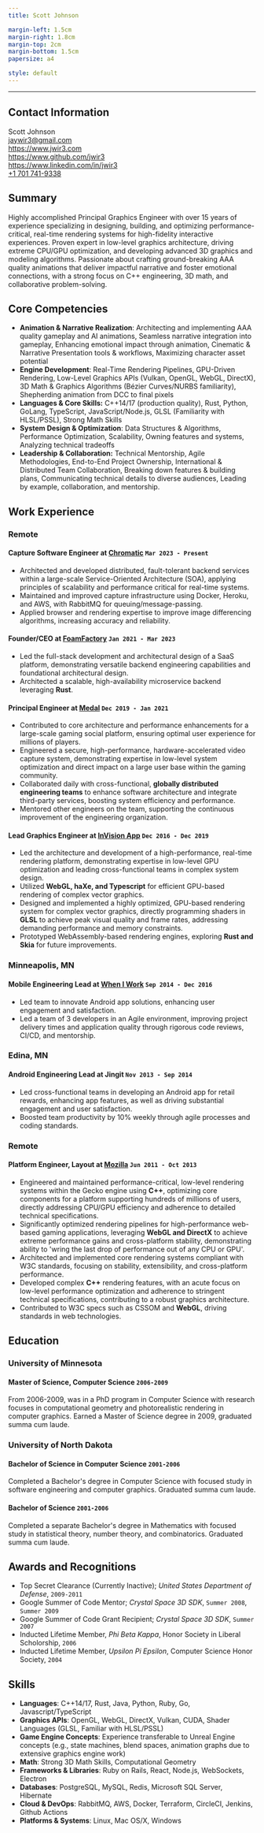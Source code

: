```yaml
---
title: Scott Johnson

margin-left: 1.5cm
margin-right: 1.8cm
margin-top: 2cm
margin-bottom: 1.5cm
papersize: a4

style: default
---
```


<hr />

## Contact Information

Scott Johnson <br />
jaywir3@gmail.com <br />
https://www.jwir3.com <br />
https://www.github.com/jwir3 <br />
https://www.linkedin.com/in/jwir3 <br />
[+1 701 741-9338](tel:+17017419338) <br />

## Summary
Highly accomplished Principal Graphics Engineer with over 15 years of experience specializing in designing, building, and optimizing performance-critical, real-time rendering systems for high-fidelity interactive experiences. Proven expert in low-level graphics architecture, driving extreme CPU/GPU optimization, and developing advanced 3D graphics and modeling algorithms. Passionate about crafting ground-breaking AAA quality animations that deliver impactful narrative and foster emotional connections, with a strong focus on C++ engineering, 3D math, and collaborative problem-solving.

## Core Competencies
- **Animation & Narrative Realization**: Architecting and implementing AAA quality gameplay and AI animations, Seamless narrative integration into gameplay, Enhancing emotional impact through animation, Cinematic & Narrative Presentation tools & workflows, Maximizing character asset potential
- **Engine Development**: Real-Time Rendering Pipelines, GPU-Driven Rendering, Low-Level Graphics APIs (Vulkan, OpenGL, WebGL, DirectX), 3D Math & Graphics Algorithms (Bézier Curves/NURBS familiarity), Shepherding animation from DCC to final pixels
- **Languages & Core Skills:** C++14/17 (production quality), Rust, Python, GoLang, TypeScript, JavaScript/Node.js, GLSL (Familiarity with HLSL/PSSL), Strong Math Skills
- **System Design & Optimization**: Data Structures & Algorithms, Performance Optimization, Scalability, Owning features and systems, Analyzing technical tradeoffs
- **Leadership & Collaboration:** Technical Mentorship, Agile Methodologies, End-to-End Project Ownership, International & Distributed Team Collaboration, Breaking down features & building plans, Communicating technical details to diverse audiences, Leading by example, collaboration, and mentorship.

## Work Experience
### Remote

#### Capture Software Engineer at [Chromatic](https://www.chromatic.com) `Mar 2023 - Present`
- Architected and developed distributed, fault-tolerant backend services within a large-scale Service-Oriented Architecture (SOA), applying principles of scalability and performance critical for real-time systems.
- Maintained and improved capture infrastructure using Docker, Heroku, and AWS, with RabbitMQ for queuing/message-passing.
- Applied browser and rendering expertise to improve image differencing algorithms, increasing accuracy and reliability.

#### Founder/CEO at [FoamFactory](https://www.foamfactory.io) `Jan 2021 - Mar 2023`
- Led the full-stack development and architectural design of a SaaS platform, demonstrating versatile backend engineering capabilities and foundational architectural design.
- Architected a scalable, high-availability microservice backend leveraging **Rust**.

#### Principal Engineer at [Medal](https://medal.tv) `Dec 2019 - Jan 2021`
- Contributed to core architecture and performance enhancements for a large-scale gaming social platform, ensuring optimal user experience for millions of players.
- Engineered a secure, high-performance, hardware-accelerated video capture system, demonstrating expertise in low-level system optimization and direct impact on a large user base within the gaming community.
- Collaborated daily with cross-functional, **globally distributed engineering teams** to enhance software architecture and integrate third-party services, boosting system efficiency and performance.
- Mentored other engineers on the team, supporting the continuous improvement of the engineering organization.

#### Lead Graphics Engineer at [InVision App](https://www.invisionapp.com) `Dec 2016 - Dec 2019`
- Led the architecture and development of a high-performance, real-time rendering platform, demonstrating expertise in low-level GPU optimization and leading cross-functional teams in complex system design.
- Utilized **WebGL, haXe, and Typescript** for efficient GPU-based rendering of complex vector graphics.
- Designed and implemented a highly optimized, GPU-based rendering system for complex vector graphics, directly programming shaders in **GLSL** to achieve peak visual quality and frame rates, addressing demanding performance and memory constraints.
- Prototyped WebAssembly-based rendering engines, exploring **Rust and Skia** for future improvements.

### Minneapolis, MN
#### Mobile Engineering Lead at [When I Work](https://www.wheniwork.com) `Sep 2014 - Dec 2016`
- Led team to innovate Android app solutions, enhancing user engagement and satisfaction.
- Led a team of 3 developers in an Agile environment, improving project delivery times and application quality through rigorous code reviews, CI/CD, and mentorship.

### Edina, MN
#### Android Engineering Lead at Jingit `Nov 2013 - Sep 2014`
- Led cross-functional teams in developing an Android app for retail rewards, enhancing app features, as well as driving substantial engagement and user satisfaction.
- Boosted team productivity by 10% weekly through agile processes and coding standards.

### Remote
#### Platform Engineer, Layout at [Mozilla](https://www.mozilla.org) `Jun 2011 - Oct 2013`
- Engineered and maintained performance-critical, low-level rendering systems within the Gecko engine using **C++**, optimizing core components for a platform supporting hundreds of millions of users, directly addressing CPU/GPU efficiency and adherence to detailed technical specifications.
- Significantly optimized rendering pipelines for high-performance web-based gaming applications, leveraging **WebGL and DirectX** to achieve extreme performance gains and cross-platform stability, demonstrating ability to 'wring the last drop of performance out of any CPU or GPU'.
- Architected and implemented core rendering systems compliant with W3C standards, focusing on stability, extensibility, and cross-platform performance.
- Developed complex **C++** rendering features, with an acute focus on low-level performance optimization and adherence to stringent technical specifications, contributing to a robust graphics architecture.
- Contributed to W3C specs such as CSSOM and **WebGL**, driving standards in web technologies.

## Education

### University of Minnesota
#### Master of Science, Computer Science `2006-2009`
From 2006-2009, was in a PhD program in Computer Science with research focuses in computational geometry and photorealistic rendering in computer graphics. Earned a Master of Science degree in 2009, graduated summa cum laude.

### University of North Dakota
#### Bachelor of Science in Computer Science `2001-2006`
Completed a Bachelor's degree in Computer Science with focused study in software engineering and computer graphics. Graduated summa cum laude.

#### Bachelor of Science `2001-2006`
Completed a separate Bachelor's degree in Mathematics with focused study in statistical theory, number theory, and combinatorics. Graduated summa cum laude.

## Awards and Recognitions
- Top Secret Clearance (Currently Inactive); _United States Department of Defense_, `2009-2011`
- Google Summer of Code Mentor; _Crystal Space 3D SDK_, `Summer 2008`, `Summer 2009`
- Google Summer of Code Grant Recipient; _Crystal Space 3D SDK_, `Summer 2007`
- Inducted Lifetime Member, _Phi Beta Kappa_, Honor Society in Liberal Scholorship,
 `2006`
- Inducted Lifetime Member, _Upsilon Pi Epsilon_, Computer Science Honor Society, `2004`

## Skills
- **Languages**: C++14/17, Rust, Java, Python, Ruby, Go, Javascript/TypeScript
- **Graphics APIs**: OpenGL, WebGL, DirectX, Vulkan, CUDA, Shader Languages (GLSL, Familiar with HLSL/PSSL)
- **Game Engine Concepts**: Experience transferable to Unreal Engine concepts (e.g., state machines, blend spaces, animation graphs due to extensive graphics engine work)
- **Math**: Strong 3D Math Skills, Computational Geometry
- **Frameworks & Libraries**: Ruby on Rails, React, Node.js, WebSockets, Electron
- **Databases**: PostgreSQL, MySQL, Redis, Microsoft SQL Server, Hibernate
- **Cloud & DevOps**: RabbitMQ, AWS, Docker, Terraform, CircleCI, Jenkins, Github Actions
- **Platforms & Systems**: Linux, Mac OS/X, Windows
